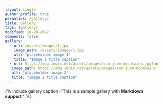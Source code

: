 ```yaml
---
layout: single
author_profile: true
permalink: /gallery/
title: Gallery
tags: [gallery]
modified: 10-20-2022
comments: false
gallery:
  - url: /assets/images/1.jpg
    image_path: /assets/images/1.jpg
    alt: "placeholder image 1"
    title: "Image 1 title caption"
  - url: https://mdg.imgix.net/assets/images/san-juan-mountains.jpg?auto=format&fit=clip&q=40&w=1080
   image_path: https://mdg.imgix.net/assets/images/san-juan-mountains.jpg?auto=format&fit=clip&q=40&w=1080
   alt: "placeholder image 2"
   title: "image 2 title caption"
---
```


{% include gallery caption="This is a sample gallery with **Markdown support**." %}

